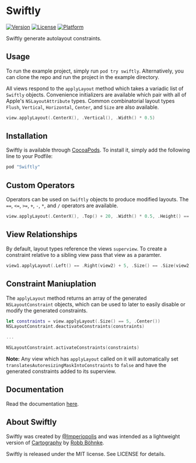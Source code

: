 # Swiftly

[![Version](https://img.shields.io/cocoapods/v/Swiftly.svg?style=flat)](http://cocoadocs.org/docsets/Swiftly)
[![License](https://img.shields.io/cocoapods/l/Swiftly.svg?style=flat)](http://cocoadocs.org/docsets/Swiftly)
[![Platform](https://img.shields.io/cocoapods/p/Swiftly.svg?style=flat)](http://cocoadocs.org/docsets/Swiftly)

Swiftly generate autolayout constraints.

## Usage

To run the example project, simply run `pod try swiftly`. Alternatively, you can clone the repo and run the project in the example directory.

All views respond to the `applyLayout` method which takes a variadic list of `Swiftly` objects. Convenience initializers are available which pair with all of Apple's `NSLayoutAttribute` types. Common combinatorial layout types `Flush`, `Vertical`, `Horizontal`, `Center`, and `Size` are also available.

```swift
view.applyLayout(.CenterX(), .Vertical(), .Width() * 0.5)
```

## Installation

Swiftly is available through [CocoaPods](http://cocoapods.org). To install
it, simply add the following line to your Podfile:

```ruby
pod "Swiftly"
```

## Custom Operators

Operators can be used on `Swiftly` objects to produce modified layouts. The `==`, `<=`, `>=`, `+`, `-`, `*`, and `/` operators are available.

```swift
view.applyLayout(.CenterX(), .Top() + 20, .Width() * 0.5, .Height() == 200)
```

## View Relationships

By default, layout types reference the views `superview`. To create a constraint relative to a sibling view pass that view as a paramter.

```swift
view1.applyLayout(.Left() == .Right(view2) + 5, .Size() == .Size(view2))
```

## Constraint Maniuplation

The `applyLayout` method returns an array of the generated `NSLayoutConstraint` objects, which can be used to later to easily disable or modify the generated constraints.

```swift
let constraints = view.applyLayout(.Size() == 5, .Center())
NSLayoutConstraint.deactivateConstraints(constraints)

...

NSLayoutConstraint.activateConstraints(constraints)

```

__Note:__ Any view which has `applyLayout` called on it will automatically set `translatesAutoresizingMaskIntoConstraints` to `false` and have the generated constraints added to its superview.

## Documentation

Read the documentation [here](http://cocoadocs.org/docsets/Swiftly).

## About Swiftly

Swiftly was created by [@Imperiopolis](https://twitter.com/Imperiopolis) and was intended as a lightweight version of [Cartography](https://github.com/robb/cartography) by [Robb Böhnke](https://github.com/robb).

Swiftly is released under the MIT license. See LICENSE for details.
